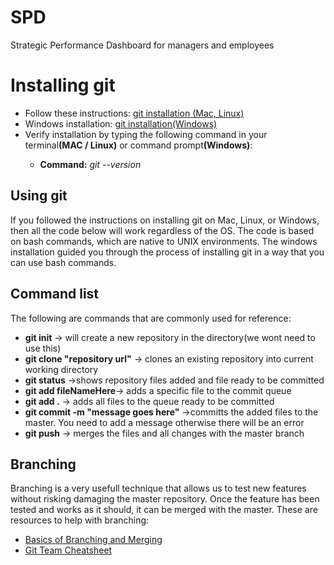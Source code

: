 # SPD
Strategic Performance Dashboard for managers and employees

<h1>Installing git</h1>

<ul>
  <li>Follow these instructions: <a href = "https://git-scm.com/book/en/v2/Getting-Started-Installing-Git">git installation (Mac, Linux)</a></li>
  <li>Windows installation: <a href="https://support.codebasehq.com/articles/getting-started/git-on-windows">git installation(Windows)</a></li>
  <li>Verify installation by typing the following command in your terminal<strong>(MAC / Linux)</strong> or command prompt<strong>(Windows)</strong>:</li>
  <ul>
    <li><strong>Command:</strong><em> git --version</em></li>
  </ul>
  
 </ul>

<h2>Using git</h2>
<p>If you followed the instructions on installing git on Mac, Linux, or Windows, then all the code below will work regardless of the OS.  The code is based on bash commands, which are native to UNIX environments.  The windows installation guided you through the process of installing git in a way that you can use bash commands.</p>


<h2>Command list</h2>
<p>The following are commands that are commonly used for reference:</p>
<ul>
  <li><strong>git init</strong> -> will create a new repository in the directory(we wont need to use this)</li>
  <li><strong>git clone "repository url"</strong> -> clones an existing repository into current working directory</li>
  <li><strong>git status</strong> ->shows repository files added and file ready to be committed</li>
  <li><strong>git add fileNameHere</strong>-> adds a specific file to the commit queue</li>
  <li><strong>git add .</strong> -> adds all files to the queue ready to be committed</li>
  <li><strong>git commit -m "message goes here"</strong> ->committs the added files to the master.  You need to add a message otherwise there will be an error</li>
  <li><strong>git push</strong> -> merges the files and all changes with the master branch</li>
 </ul>

<h2>Branching</h2>
<p>Branching is a very usefull technique that allows us to test new features without risking damaging the master repository.  Once the feature has been tested and works as it should, it can be merged with the master. These are resources to help with branching:</p>
<ul>
  <li><a href="https://git-scm.com/book/en/v2/Git-Branching-Basic-Branching-and-Merging">Basics of Branching and Merging</a></li>
  <li><a href="https://jameschambers.co/writing/git-team-workflow-cheatsheet/">Git Team Cheatsheet</a></li>
</ul>
